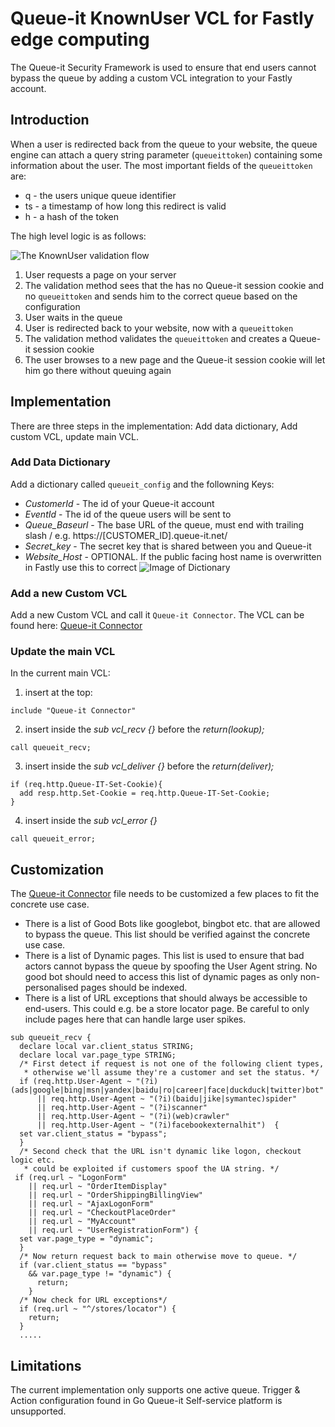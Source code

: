 # Queue-it KnownUser VCL for Fastly edge computing
The Queue-it Security Framework is used to ensure that end users cannot bypass the queue by adding a custom VCL integration to your Fastly account.
## Introduction
When a user is redirected back from the queue to your website, the queue engine can attach a query string parameter (`queueittoken`) containing some information about the user. 
The most important fields of the `queueittoken` are:

 - q - the users unique queue identifier
 - ts - a timestamp of how long this redirect is valid
 - h - a hash of the token


The high level logic is as follows:

![The KnownUser validation flow](https://github.com/queueit/KnownUser.V3.ASPNET/blob/master/Documentation/KnownUserFlow.png)

 1. User requests a page on your server
 2. The validation method sees that the has no Queue-it session cookie and no `queueittoken` and sends him to the correct queue based on the configuration
 3. User waits in the queue
 4. User is redirected back to your website, now with a `queueittoken`
 5. The validation method validates the `queueittoken` and creates a Queue-it session cookie
 6. The user browses to a new page and the Queue-it session cookie will let him go there without queuing again

## Implementation
There are three steps in the implementation: Add data dictionary, Add custom VCL, update main VCL.

### Add Data Dictionary 
Add a dictionary called `queueit_config` and the followning Keys:
- *CustomerId* - The id of your Queue-it account
- *EventId* - The id of the queue users will be sent to
- *Queue_Baseurl* - The base URL of the queue, must end with trailing slash / e.g. https://[CUSTOMER_ID].queue-it.net/
- *Secret_key* - The secret key that is shared between you and Queue-it
- *Website_Host* - OPTIONAL. If the public facing host name is overwritten in Fastly use this to correct
![Image of Dictionary](https://github.com/queueit/KnownUser.Fastly/blob/master/Dictionary2.PNG)

### Add a new Custom VCL
Add a new Custom VCL and call it `Queue-it Connector`. The VCL can be found here: [Queue-it Connector]( https://github.com/queueit/KnownUser.Fastly/blob/master/Queue-it%20Connector.vcl)

### Update the main VCL
In the current main VCL:
1) insert at the top: 
```vcl
include "Queue-it Connector"
```

2) insert inside the *sub vcl_recv {}* before the *return(lookup);*
```vcl
call queueit_recv;
```

3) insert inside the *sub vcl_deliver {}* before the *return(deliver);*
```vcl
if (req.http.Queue-IT-Set-Cookie){
  add resp.http.Set-Cookie = req.http.Queue-IT-Set-Cookie;
}
```

4) insert inside the *sub vcl_error {}*
```vcl
call queueit_error;
```

## Customization
The [Queue-it Connector](https://github.com/queueit/KnownUser.Fastly/blob/master/Queue-it%20Connector.vcl) file needs to be customized a few places to fit the concrete use case.
- There is a list of Good Bots like googlebot, bingbot etc. that are allowed to bypass the queue. This list should be verified against the concrete use case.
- There is a list of Dynamic pages. This list is used to ensure that bad actors cannot bypass the queue by spoofing the User Agent string. No good bot should need to access this list of dynamic pages as only non-personalised pages should be indexed.
- There is a list of URL exceptions that should always be accessible to end-users. This could e.g. be a store locator page. Be careful to only include pages here that can handle large user spikes. 

```vcl
sub queueit_recv {
  declare local var.client_status STRING;
  declare local var.page_type STRING;
  /* First detect if request is not one of the following client types, 
   * otherwise we'll assume they're a customer and set the status. */
  if (req.http.User-Agent ~ "(?i)(ads|google|bing|msn|yandex|baidu|ro|career|face|duckduck|twitter)bot"
      || req.http.User-Agent ~ "(?i)(baidu|jike|symantec)spider"
      || req.http.User-Agent ~ "(?i)scanner"
      || req.http.User-Agent ~ "(?i)(web)crawler"
      || req.http.User-Agent ~ "(?i)facebookexternalhit")  {
  set var.client_status = "bypass"; 
  }
  /* Second check that the URL isn't dynamic like logon, checkout logic etc. 
   * could be exploited if customers spoof the UA string. */
 if (req.url ~ "LogonForm"
    || req.url ~ "OrderItemDisplay"
    || req.url ~ "OrderShippingBillingView"
    || req.url ~ "AjaxLogonForm"
    || req.url ~ "CheckoutPlaceOrder"
    || req.url ~ "MyAccount"
    || req.url ~ "UserRegistrationForm") {
  set var.page_type = "dynamic"; 
  }
  /* Now return request back to main otherwise move to queue. */
  if (var.client_status == "bypass"
    && var.page_type != "dynamic") {
      return;
    }
  /* Now check for URL exceptions*/
  if (req.url ~ "^/stores/locator") {
    return;
  }
  .....
```  

## Limitations
The current implementation only supports one active queue.
Trigger & Action configuration found in Go Queue-it Self-service platform is unsupported.
